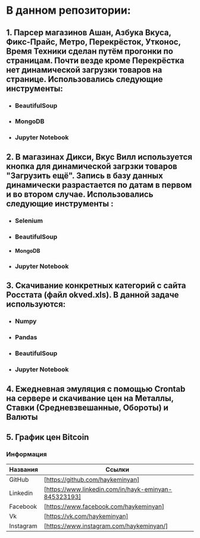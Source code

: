 # В данном репозитории:

  ## 1.    Парсер магазинов Ашан, Азбука Вкуса, Фикс-Прайс, Метро, Перекрёсток, Утконос, Время 	Техники сделан путём прогонки по страницам. Почти везде кроме Перекрёстка нет динамической загрузки товаров на странице. Использовались следующие инструменты: 
 - ### BeautifulSoup
 - ### MongoDB
 - ### Jupyter Notebook
  ## 2.   В магазинах Дикси, Вкус Вилл используется кнопка для динамической загрзки товаров "Загрузить ещё". Запись в базу данных динамически разрастается по датам в первом и во втором случае. Использовались следующие инструменты : 
- ### Selenium 
- ### BeautifulSoup
- #### MongoDB
- ### Jupyter Notebook
 ## 3.   Скачивание конкретных категорий с сайта Росстата (файл okved.xls). В данной задаче используются:
- ### Numpy
- ### Pandas
- ### BeautifulSoup
- ### Jupyter Notebook
 ##  4.  Ежедневная эмуляция с помощью Crontab на сервере и скачивание цен на Металлы, Ставки (Средневзвешанные, Обороты) и Валюты
 ##  5. График цен Bitcoin


### Информация
| Названия | Ссылки |
| ------ | ------ |
| GitHub | [https://github.com/haykeminyan] |
| Linkedin | [https://www.linkedin.com/in/hayk-eminyan-845323193] |
| Facebook | [https://www.facebook.com/haykeminyan] |
| Vk | [https://vk.com/haykeminyan] |
| Instagram | [https://www.instagram.com/haykeminyan/] |

